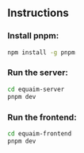 ## Instructions

### Install pnpm:

```bash
npm install -g pnpm
```

### Run the server:

```bash
cd equaim-server
pnpm dev
```

### Run the frontend:

```bash
cd equaim-frontend
pnpm dev
```
